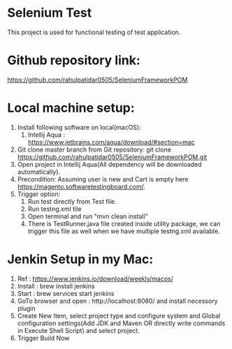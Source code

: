 # Selenium Test
This project is used for functional testing of test application.

# Github repository link:
https://github.com/rahulpatidar0505/SeleniumFrameworkPOM

# Local machine setup:
1) Install following software on local(macOS):
    1) Intellij Aqua : https://www.jetbrains.com/aqua/download/#section=mac
2) Git clone master branch from Git repository:
   git clone https://github.com/rahulpatidar0505/SeleniumFrameworkPOM.git
3) Open project in Intellij Aqua(All dependency will be downloaded automatically).
4) Precondition: Assuming user is new and Cart is empty here https://magento.softwaretestingboard.com/.
5) Trigger option: 
   1) Run test directly from Test file.
   2) Run testng.xml tile
   3) Open terminal and run "mvn clean install"
   4) There is TestRunner.java file created inside utility package, we can trigger this file as well when we have multiple testng.xml available.

# Jenkin Setup in my Mac: 
1) Ref : https://www.jenkins.io/download/weekly/macos/
2) Install : brew install jenkins
3) Start : brew services start jenkins
4) GoTo browser and open : http://localhost:8080/ and install necessory plugin
5) Create New Item, select project type and configure system and Global configuration settings(Add JDK and Maven OR directly write commands in Execute Shell Script) and select project.
6) Trigger Build Now
